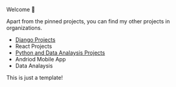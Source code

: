 Welcome 👋

Apart from the pinned projects, you can find my other projects in organizations.

- [Django Projects](https://github.com/Mobile-Dev-II-Inclass-Demos)
- React Projects
- [Python and Data Analaysis Projects](https://github.com/orgs/Python-And-Data-Analaysis-Projects/repositories)
- Andriod Mobile App
- Data Analaysis

<!---
Tesfa-eth/Tesfa-eth is a ✨ special ✨ repository because its `README.md` (this file) appears on your GitHub profile.
You can click the Preview link to take a look at your changes.
--->

This is just a template!

